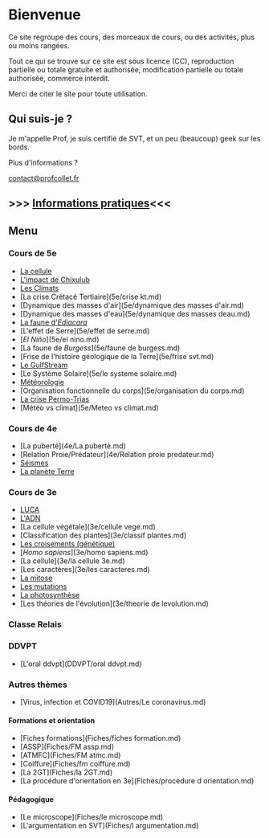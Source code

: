 # Bienvenue

Ce site regroupe des cours, des morceaux de cours, ou des activités, plus ou moins rangées. 

Tout ce qui se trouve sur ce site est sous licence (CC), reproduction partielle ou totale gratuite et authorisée, modification partielle ou totale authorisée, commerce interdit.

Merci de citer le site pour toute utilisation. 

## Qui suis-je ? 



Je m'appelle Prof, je suis certifié de SVT, et un peu (beaucoup) geek sur les bords. 

Plus d'informations ? 

[contact@profcollet.fr](mailto:contact@profcollet.fr)



## >>> [Informations pratiques](infos.md)<<<



## Menu

### Cours de 5e

* [La cellule](5e/cellule.md)
* [L'impact de Chixulub](5e/chixulub.md) 
*  [Les Climats](5e/climats.md) 
*  [La crise Crétacé Tertiaire](5e/crise kt.md) 
*  [Dynamique des masses d'air](5e/dynamique des masses d'air.md) 
*  [Dynamique des masses d'eau](5e/dynamique des masses deau.md) 
*  [La faune d'*Ediacara*](5e/ediacara.md) 
*  [L'effet de Serre](5e/effet de serre.md) 
*  [*El Niño*](5e/el nino.md) 
*  [La faune de *Burgess*](5e/faune de burgess.md) 
*  [Frise de l'histoire géologique de la Terre](5e/frise svt.md) 
*  [Le GulfStream](5e/gulfstream.md)  
* [Le Système Solaire](5e/le systeme solaire.md) 
*  [Météorologie](5e/meteorologie.md) 
*  [Organisation fonctionnelle du corps](5e/organisation du corps.md) 
*  [La crise Permo-Trias](5e/permotrias.md) 
* [Météo vs climat](5e/Meteo vs climat.md) 

### Cours de 4e

* [La puberté](4e/La puberté.md)
* [Relation Proie/Prédateur](4e/Relation proie predateur.md)
* [Séismes](4e/Séismes.md)
* [La planète Terre](4e/terre.md) 

### Cours de 3e

*  [LUCA](3e/Luca.md)
*  [L'ADN](3e/adn.md) 
*  [La cellule végétale](3e/cellule vege.md) 
*  [Classification des plantes](3e/classif plantes.md) 
*  [Les croisements (génétique)](3e/croisement.md) 
*  [*Homo sapiens*](3e/homo sapiens.md) 
*  [La cellule](3e/la cellule 3e.md) 
*  [Les caractères](3e/les caracteres.md) 
*  [La mitose](3e/mitose.md) 
*  [Les mutations](3e/mutations.md) 
*  [La photosynthèse](3e/photosynthese.md) 
*  [Les théories de l'évolution](3e/theorie de levolution.md) 

### Classe Relais



### DDVPT

- [L'oral ddvpt](DDVPT/oral ddvpt.md) 

### Autres thèmes

*  [Virus, infection et COVID19](Autres/Le coronavirus.md)

#### Formations et orientation

- [Fiches formations](Fiches/fiches formation.md) 
- [ASSP](Fiches/FM assp.md) 
- [ATMFC](Fiches/FM atmc.md) 
- [Coiffure](Fiches/fm coiffure.md) 
- [La 2GT](Fiches/la 2GT.md) 
- [La procédure d'orientation en 3e](Fiches/procedure d orientation.md) 

#### Pédagogique

- [Le microscope](Fiches/le microscope.md) 
- [L'argumentation en SVT](Fiches/l argumentation.md) 